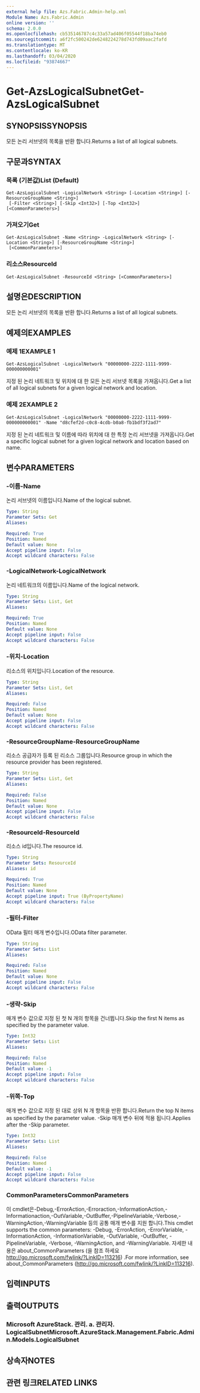 ```yaml
---
external help file: Azs.Fabric.Admin-help.xml
Module Name: Azs.Fabric.Admin
online version: ''
schema: 2.0.0
ms.openlocfilehash: cb535146787c4c33a57ad406f05544f18ba74eb0
ms.sourcegitcommit: a6f2fc500242de6248224278d743fd09aac2fafd
ms.translationtype: MT
ms.contentlocale: ko-KR
ms.lasthandoff: 03/04/2020
ms.locfileid: "93874667"
---
```

# <span data-ttu-id="d2a77-101">Get-AzsLogicalSubnet</span><span class="sxs-lookup"><span data-stu-id="d2a77-101">Get-AzsLogicalSubnet</span></span>

## <span data-ttu-id="d2a77-102">SYNOPSIS</span><span class="sxs-lookup"><span data-stu-id="d2a77-102">SYNOPSIS</span></span>
<span data-ttu-id="d2a77-103">모든 논리 서브넷의 목록을 반환 합니다.</span><span class="sxs-lookup"><span data-stu-id="d2a77-103">Returns a list of all logical subnets.</span></span>

## <span data-ttu-id="d2a77-104">구문과</span><span class="sxs-lookup"><span data-stu-id="d2a77-104">SYNTAX</span></span>

### <span data-ttu-id="d2a77-105">목록 (기본값)</span><span class="sxs-lookup"><span data-stu-id="d2a77-105">List (Default)</span></span>
```
Get-AzsLogicalSubnet -LogicalNetwork <String> [-Location <String>] [-ResourceGroupName <String>]
 [-Filter <String>] [-Skip <Int32>] [-Top <Int32>] [<CommonParameters>]
```

### <span data-ttu-id="d2a77-106">가져오기</span><span class="sxs-lookup"><span data-stu-id="d2a77-106">Get</span></span>
```
Get-AzsLogicalSubnet -Name <String> -LogicalNetwork <String> [-Location <String>] [-ResourceGroupName <String>]
 [<CommonParameters>]
```

### <span data-ttu-id="d2a77-107">리소스</span><span class="sxs-lookup"><span data-stu-id="d2a77-107">ResourceId</span></span>
```
Get-AzsLogicalSubnet -ResourceId <String> [<CommonParameters>]
```

## <span data-ttu-id="d2a77-108">설명은</span><span class="sxs-lookup"><span data-stu-id="d2a77-108">DESCRIPTION</span></span>
<span data-ttu-id="d2a77-109">모든 논리 서브넷의 목록을 반환 합니다.</span><span class="sxs-lookup"><span data-stu-id="d2a77-109">Returns a list of all logical subnets.</span></span>

## <span data-ttu-id="d2a77-110">예제의</span><span class="sxs-lookup"><span data-stu-id="d2a77-110">EXAMPLES</span></span>

### <span data-ttu-id="d2a77-111">예제 1</span><span class="sxs-lookup"><span data-stu-id="d2a77-111">EXAMPLE 1</span></span>
```
Get-AzsLogicalSubnet -LogicalNetwork "00000000-2222-1111-9999-000000000001"
```

<span data-ttu-id="d2a77-112">지정 된 논리 네트워크 및 위치에 대 한 모든 논리 서브넷 목록을 가져옵니다.</span><span class="sxs-lookup"><span data-stu-id="d2a77-112">Get a list of all logical subnets for a given logical network and location.</span></span>

### <span data-ttu-id="d2a77-113">예제 2</span><span class="sxs-lookup"><span data-stu-id="d2a77-113">EXAMPLE 2</span></span>
```
Get-AzsLogicalSubnet -LogicalNetwork "00000000-2222-1111-9999-000000000001" -Name "d8cfef2d-c0c8-4cdb-b0a8-fb1bdf3f2ad7"
```

<span data-ttu-id="d2a77-114">지정 된 논리 네트워크 및 이름에 따라 위치에 대 한 특정 논리 서브넷을 가져옵니다.</span><span class="sxs-lookup"><span data-stu-id="d2a77-114">Get a specific logical subnet for a given logical network and location based on name.</span></span>

## <span data-ttu-id="d2a77-115">변수</span><span class="sxs-lookup"><span data-stu-id="d2a77-115">PARAMETERS</span></span>

### <span data-ttu-id="d2a77-116">-이름</span><span class="sxs-lookup"><span data-stu-id="d2a77-116">-Name</span></span>
<span data-ttu-id="d2a77-117">논리 서브넷의 이름입니다.</span><span class="sxs-lookup"><span data-stu-id="d2a77-117">Name of the logical subnet.</span></span>

```yaml
Type: String
Parameter Sets: Get
Aliases:

Required: True
Position: Named
Default value: None
Accept pipeline input: False
Accept wildcard characters: False
```

### <span data-ttu-id="d2a77-118">-LogicalNetwork</span><span class="sxs-lookup"><span data-stu-id="d2a77-118">-LogicalNetwork</span></span>
<span data-ttu-id="d2a77-119">논리 네트워크의 이름입니다.</span><span class="sxs-lookup"><span data-stu-id="d2a77-119">Name of the logical network.</span></span>

```yaml
Type: String
Parameter Sets: List, Get
Aliases:

Required: True
Position: Named
Default value: None
Accept pipeline input: False
Accept wildcard characters: False
```

### <span data-ttu-id="d2a77-120">-위치</span><span class="sxs-lookup"><span data-stu-id="d2a77-120">-Location</span></span>
<span data-ttu-id="d2a77-121">리소스의 위치입니다.</span><span class="sxs-lookup"><span data-stu-id="d2a77-121">Location of the resource.</span></span>

```yaml
Type: String
Parameter Sets: List, Get
Aliases:

Required: False
Position: Named
Default value: None
Accept pipeline input: False
Accept wildcard characters: False
```

### <span data-ttu-id="d2a77-122">-ResourceGroupName</span><span class="sxs-lookup"><span data-stu-id="d2a77-122">-ResourceGroupName</span></span>
<span data-ttu-id="d2a77-123">리소스 공급자가 등록 된 리소스 그룹입니다.</span><span class="sxs-lookup"><span data-stu-id="d2a77-123">Resource group in which the resource provider has been registered.</span></span>

```yaml
Type: String
Parameter Sets: List, Get
Aliases:

Required: False
Position: Named
Default value: None
Accept pipeline input: False
Accept wildcard characters: False
```

### <span data-ttu-id="d2a77-124">-ResourceId</span><span class="sxs-lookup"><span data-stu-id="d2a77-124">-ResourceId</span></span>
<span data-ttu-id="d2a77-125">리소스 id입니다.</span><span class="sxs-lookup"><span data-stu-id="d2a77-125">The resource id.</span></span>

```yaml
Type: String
Parameter Sets: ResourceId
Aliases: id

Required: True
Position: Named
Default value: None
Accept pipeline input: True (ByPropertyName)
Accept wildcard characters: False
```

### <span data-ttu-id="d2a77-126">-필터</span><span class="sxs-lookup"><span data-stu-id="d2a77-126">-Filter</span></span>
<span data-ttu-id="d2a77-127">OData 필터 매개 변수입니다.</span><span class="sxs-lookup"><span data-stu-id="d2a77-127">OData filter parameter.</span></span>

```yaml
Type: String
Parameter Sets: List
Aliases:

Required: False
Position: Named
Default value: None
Accept pipeline input: False
Accept wildcard characters: False
```

### <span data-ttu-id="d2a77-128">-생략</span><span class="sxs-lookup"><span data-stu-id="d2a77-128">-Skip</span></span>
<span data-ttu-id="d2a77-129">매개 변수 값으로 지정 된 첫 N 개의 항목을 건너뜁니다.</span><span class="sxs-lookup"><span data-stu-id="d2a77-129">Skip the first N items as specified by the parameter value.</span></span>

```yaml
Type: Int32
Parameter Sets: List
Aliases:

Required: False
Position: Named
Default value: -1
Accept pipeline input: False
Accept wildcard characters: False
```

### <span data-ttu-id="d2a77-130">-위쪽</span><span class="sxs-lookup"><span data-stu-id="d2a77-130">-Top</span></span>
<span data-ttu-id="d2a77-131">매개 변수 값으로 지정 된 대로 상위 N 개 항목을 반환 합니다.</span><span class="sxs-lookup"><span data-stu-id="d2a77-131">Return the top N items as specified by the parameter value.</span></span>
<span data-ttu-id="d2a77-132">-Skip 매개 변수 뒤에 적용 됩니다.</span><span class="sxs-lookup"><span data-stu-id="d2a77-132">Applies after the -Skip parameter.</span></span>

```yaml
Type: Int32
Parameter Sets: List
Aliases:

Required: False
Position: Named
Default value: -1
Accept pipeline input: False
Accept wildcard characters: False
```

### <span data-ttu-id="d2a77-133">CommonParameters</span><span class="sxs-lookup"><span data-stu-id="d2a77-133">CommonParameters</span></span>
<span data-ttu-id="d2a77-134">이 cmdlet은-Debug,-ErrorAction,-Erroraction,-InformationAction,-Informationaction,-OutVariable,-OutBuffer,-PipelineVariable,-Verbose,-WarningAction,-WarningVariable 등의 공통 매개 변수를 지원 합니다.</span><span class="sxs-lookup"><span data-stu-id="d2a77-134">This cmdlet supports the common parameters: -Debug, -ErrorAction, -ErrorVariable, -InformationAction, -InformationVariable, -OutVariable, -OutBuffer, -PipelineVariable, -Verbose, -WarningAction, and -WarningVariable.</span></span> <span data-ttu-id="d2a77-135">자세한 내용은 about_CommonParameters (을 참조 하세요 http://go.microsoft.com/fwlink/?LinkID=113216) .</span><span class="sxs-lookup"><span data-stu-id="d2a77-135">For more information, see about_CommonParameters (http://go.microsoft.com/fwlink/?LinkID=113216).</span></span>

## <span data-ttu-id="d2a77-136">입력</span><span class="sxs-lookup"><span data-stu-id="d2a77-136">INPUTS</span></span>

## <span data-ttu-id="d2a77-137">출력</span><span class="sxs-lookup"><span data-stu-id="d2a77-137">OUTPUTS</span></span>

### <span data-ttu-id="d2a77-138">Microsoft AzureStack. 관리. a. 관리자. LogicalSubnet</span><span class="sxs-lookup"><span data-stu-id="d2a77-138">Microsoft.AzureStack.Management.Fabric.Admin.Models.LogicalSubnet</span></span>

## <span data-ttu-id="d2a77-139">상속자</span><span class="sxs-lookup"><span data-stu-id="d2a77-139">NOTES</span></span>

## <span data-ttu-id="d2a77-140">관련 링크</span><span class="sxs-lookup"><span data-stu-id="d2a77-140">RELATED LINKS</span></span>
